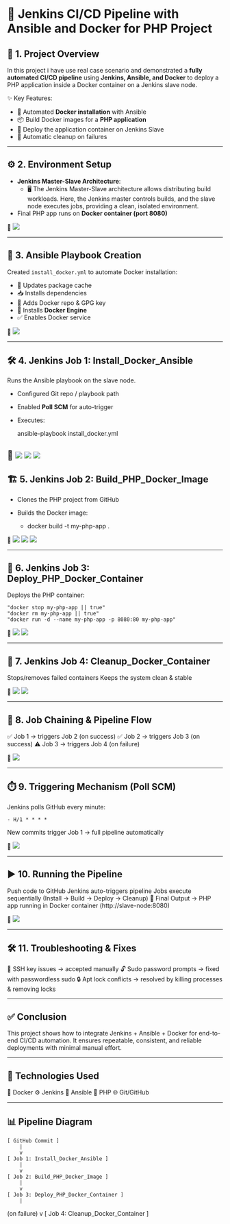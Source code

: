 # 🚀 Jenkins CI/CD Pipeline with Ansible and Docker for PHP Project  

## 📌 1. Project Overview  
In this project i have use real case scenario and demonstrated a **fully automated CI/CD pipeline** using **Jenkins, Ansible, and Docker** to deploy a PHP application inside a Docker container on a Jenkins slave node.  

✨ Key Features:  
- 🐧 Automated **Docker installation** with Ansible  
- 📦 Build Docker images for a **PHP application**  
- 🚢 Deploy the application container on Jenkins Slave  
- 🧹 Automatic cleanup on failures  

---

## ⚙️ 2. Environment Setup  
- **Jenkins Master-Slave Architecture**:  
  - 🖥️ The Jenkins Master-Slave architecture allows distributing build workloads. Here, the 
Jenkins master controls builds, and the slave node executes jobs, providing a clean, 
isolated environment.
- Final PHP app runs on **Docker container (port 8080)**  

📸 <img src="images/snode.png">

---

## 📜 3. Ansible Playbook Creation  
Created `install_docker.yml` to automate Docker installation:  
- 🔄 Updates package cache  
- 📥 Installs dependencies  
- 🔑 Adds Docker repo & GPG key  
- 🐳 Installs **Docker Engine**  
- ✅ Enables Docker service  

📸 <img src="images/ansible.png">  

---

## 🛠️ 4. Jenkins Job 1: Install_Docker_Ansible  
Runs the Ansible playbook on the slave node.  
- Configured Git repo / playbook path  
- Enabled **Poll SCM** for auto-trigger  
- Executes:  
  
  ansible-playbook install_docker.yml

📸 <img src="images/1.png">
    <img src="images/2.png">
    <img src="images/3.png">
---

## 🏗️ 5. Jenkins Job 2: Build_PHP_Docker_Image
- Clones the PHP project from GitHub
- Builds the Docker image:
    
  - docker build -t my-php-app .

📸 <img src="images/4.png">
    <img src="images/5.png">
    <img src="images/6.png">

---

## 🚀 6. Jenkins Job 3: Deploy_PHP_Docker_Container
Deploys the PHP container:
    
    "docker stop my-php-app || true"
    "docker rm my-php-app || true"
    "docker run -d --name my-php-app -p 8080:80 my-php-app"

📸 <img src="images/7.png">
    <img src="images/8.png">

---

## 🧹 7. Jenkins Job 4: Cleanup_Docker_Container
Stops/removes failed containers
Keeps the system clean & stable

📸 <img src="images/9.png">
    <img src="images/10.png">

---

## 🔗 8. Job Chaining & Pipeline Flow
✅ Job 1 → triggers Job 2 (on success)
✅ Job 2 → triggers Job 3 (on success)
⚠️ Job 3 → triggers Job 4 (on failure)

📸 <img src="images/11.png">

---

## ⏱️ 9. Triggering Mechanism (Poll SCM)
Jenkins polls GitHub every minute:
    
    - H/1 * * * *
New commits trigger Job 1 → full pipeline automatically

📸 <img src="images/12.png">

---

## ▶️ 10. Running the Pipeline
Push code to GitHub
Jenkins auto-triggers pipeline
Jobs execute sequentially (Install → Build → Deploy → Cleanup)
🎉 Final Output → PHP app running in Docker container (http://slave-node:8080)

📸 <img src="images/13.png">

---

## 🛠️ 11. Troubleshooting & Fixes
🔑 SSH key issues → accepted manually
🔓 Sudo password prompts → fixed with passwordless sudo
🔒 Apt lock conflicts → resolved by killing processes & removing locks

---

## ✅ Conclusion

This project shows how to integrate Jenkins + Ansible + Docker for end-to-end CI/CD automation.
It ensures repeatable, consistent, and reliable deployments with minimal manual effort.

---

## 🧰 Technologies Used

🐳 Docker
⚙️ Jenkins
📜 Ansible
🐘 PHP
🌐 Git/GitHub

---

## 📊 Pipeline Diagram
    
    [ GitHub Commit ] 
        |
        v
    [ Job 1: Install_Docker_Ansible ]
        |
        v
    [ Job 2: Build_PHP_Docker_Image ]
        |
        v
    [ Job 3: Deploy_PHP_Docker_Container ]
        |
   (on failure)
        v
    [ Job 4: Cleanup_Docker_Container ]
